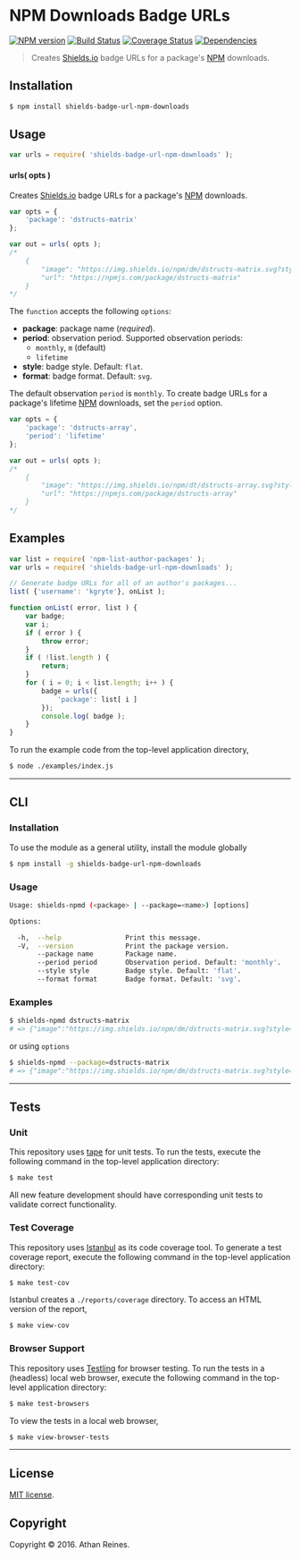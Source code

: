 NPM Downloads Badge URLs
===
[![NPM version][npm-image]][npm-url] [![Build Status][build-image]][build-url] [![Coverage Status][coverage-image]][coverage-url] [![Dependencies][dependencies-image]][dependencies-url]

> Creates [Shields.io][shields] badge URLs for a package's [NPM][npm] downloads.


## Installation

``` bash
$ npm install shields-badge-url-npm-downloads
```


## Usage

``` javascript
var urls = require( 'shields-badge-url-npm-downloads' );
```

#### urls( opts )

Creates [Shields.io][shields] badge URLs for a package's [NPM][npm] downloads.

``` javascript
var opts = {
	'package': 'dstructs-matrix'
};

var out = urls( opts );
/*
	{
		"image": "https://img.shields.io/npm/dm/dstructs-matrix.svg?style=flat",
		"url": "https://npmjs.com/package/dstructs-matrix"
	}
*/ 
```

The `function` accepts the following `options`:
*	__package__: package name (*required*).
*	__period__: observation period. Supported observation periods:
	-	`monthly`, `m` (default)
	-	`lifetime`
*	__style__: badge style. Default: `flat`.
*	__format__: badge format. Default: `svg`.

The default observation `period` is `monthly`. To create badge URLs for a package's lifetime [NPM][npm] downloads, set the `period` option.

``` javascript
var opts = {
	'package': 'dstructs-array',
	'period': 'lifetime'
};

var out = urls( opts );
/*
	{
		"image": "https://img.shields.io/npm/dt/dstructs-array.svg?style=flat",
		"url": "https://npmjs.com/package/dstructs-array"
	}
*/ 
```


## Examples

``` javascript
var list = require( 'npm-list-author-packages' );
var urls = require( 'shields-badge-url-npm-downloads' );

// Generate badge URLs for all of an author's packages...
list( {'username': 'kgryte'}, onList );

function onList( error, list ) {
	var badge;
	var i;
	if ( error ) {
		throw error;
	}
	if ( !list.length ) {
		return;
	}
	for ( i = 0; i < list.length; i++ ) {
		badge = urls({
			'package': list[ i ]
		});
		console.log( badge );
	}
}
```

To run the example code from the top-level application directory,

``` bash
$ node ./examples/index.js
```


---
## CLI

### Installation

To use the module as a general utility, install the module globally

``` bash
$ npm install -g shields-badge-url-npm-downloads
```


### Usage

``` bash
Usage: shields-npmd (<package> | --package=<name>) [options]

Options:

  -h,  --help                Print this message.
  -V,  --version             Print the package version.
       --package name        Package name.
       --period period       Observation period. Default: 'monthly'.
       --style style         Badge style. Default: 'flat'.
       --format format       Badge format. Default: 'svg'.
```


### Examples

``` bash
$ shields-npmd dstructs-matrix
# => {"image":"https://img.shields.io/npm/dm/dstructs-matrix.svg?style=flat","url":"https://npmjs.com/package/dstructs-matrix"}
```

or using `options`

``` bash
$ shields-npmd --package=dstructs-matrix
# => {"image":"https://img.shields.io/npm/dm/dstructs-matrix.svg?style=flat","url":"https://npmjs.com/package/dstructs-matrix"}
```


---
## Tests

### Unit

This repository uses [tape][tape] for unit tests. To run the tests, execute the following command in the top-level application directory:

``` bash
$ make test
```

All new feature development should have corresponding unit tests to validate correct functionality.


### Test Coverage

This repository uses [Istanbul][istanbul] as its code coverage tool. To generate a test coverage report, execute the following command in the top-level application directory:

``` bash
$ make test-cov
```

Istanbul creates a `./reports/coverage` directory. To access an HTML version of the report,

``` bash
$ make view-cov
```


### Browser Support

This repository uses [Testling][testling] for browser testing. To run the tests in a (headless) local web browser, execute the following command in the top-level application directory:

``` bash
$ make test-browsers
```

To view the tests in a local web browser,

``` bash
$ make view-browser-tests
```

<!-- [![browser support][browsers-image]][browsers-url] -->


---
## License

[MIT license](http://opensource.org/licenses/MIT).


## Copyright

Copyright &copy; 2016. Athan Reines.


[npm-image]: http://img.shields.io/npm/v/shields-badge-url-npm-downloads.svg
[npm-url]: https://npmjs.org/package/shields-badge-url-npm-downloads

[build-image]: http://img.shields.io/travis/kgryte/shields-badge-url-npm-downloads/master.svg
[build-url]: https://travis-ci.org/kgryte/shields-badge-url-npm-downloads

[coverage-image]: https://img.shields.io/codecov/c/github/kgryte/shields-badge-url-npm-downloads/master.svg
[coverage-url]: https://codecov.io/github/kgryte/shields-badge-url-npm-downloads?branch=master

[dependencies-image]: http://img.shields.io/david/kgryte/shields-badge-url-npm-downloads.svg
[dependencies-url]: https://david-dm.org/kgryte/shields-badge-url-npm-downloads

[dev-dependencies-image]: http://img.shields.io/david/dev/kgryte/shields-badge-url-npm-downloads.svg
[dev-dependencies-url]: https://david-dm.org/dev/kgryte/shields-badge-url-npm-downloads

[github-issues-image]: http://img.shields.io/github/issues/kgryte/shields-badge-url-npm-downloads.svg
[github-issues-url]: https://github.com/kgryte/shields-badge-url-npm-downloads/issues

[tape]: https://github.com/substack/tape
[istanbul]: https://github.com/gotwarlost/istanbul
[testling]: https://ci.testling.com
[npm]: https://npmjs.com
[shields]: http://shields.io/
